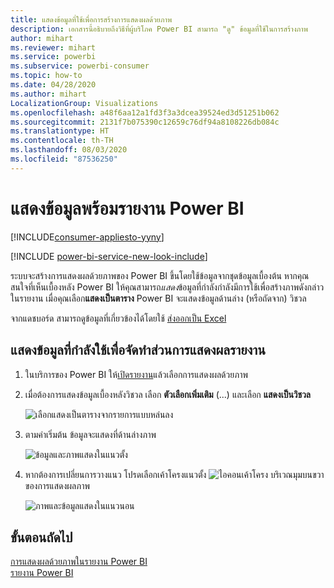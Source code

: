 ```yaml
---
title: แสดงข้อมูลที่ใช้เพื่อการสร้างการแสดงผลด้วยภาพ
description: เอกสารนี้อธิบายถึงวิธีที่ผู้บริโภค Power BI สามารถ "ดู" ข้อมูลที่ใช้ในการสร้างภาพ
author: mihart
ms.reviewer: mihart
ms.service: powerbi
ms.subservice: powerbi-consumer
ms.topic: how-to
ms.date: 04/28/2020
ms.author: mihart
LocalizationGroup: Visualizations
ms.openlocfilehash: a48f6aa12a1fd3f3a3dcea39524ed3d51251b062
ms.sourcegitcommit: 2131f7b075390c12659c76df94a8108226db084c
ms.translationtype: HT
ms.contentlocale: th-TH
ms.lasthandoff: 08/03/2020
ms.locfileid: "87536250"
---
```

# <a name="show-data-with-power-bi-reports"></a>แสดงข้อมูลพร้อมรายงาน Power BI

[!INCLUDE[consumer-appliesto-yyny](../includes/consumer-appliesto-yyny.md)]

[!INCLUDE [power-bi-service-new-look-include](../includes/power-bi-service-new-look-include.md)]

ระบบจะสร้างการแสดงผลด้วยภาพของ Power BI ขึ้นโดยใช้ข้อมูลจากชุดข้อมูลเบื้องต้น หากคุณสนใจที่เห็นเบื้องหลัง Power BI ให้คุณสามารถ*แสดง*ข้อมูลที่กำลังกำลังมีการใช้เพื่อสร้างภาพดังกล่าวในรายงาน เมื่อคุณเลือก**แสดงเป็นตาราง** Power BI จะแสดงข้อมูลด้านล่าง (หรือถัดจาก) วิชวล

จากแดชบอร์ด สามารถดูข้อมูลที่เกี่ยวข้องได้โดยใช้ [ส่งออกเป็น Excel](end-user-export.md)

## <a name="show-the-data-being-used-to-create-a-report-visual"></a>แสดงข้อมูลที่กำลังใช้เพื่อจัดทำส่วนการแสดงผลรายงาน
1. ในบริการของ Power BI ให้[เปิดรายงาน](end-user-report-open.md)แล้วเลือกการแสดงผลด้วยภาพ  
2. เมื่อต้องการแสดงข้อมูลเบื้องหลังวิชวล เลือก **ตัวเลือกเพิ่มเติม** (...) และเลือก **แสดงเป็นวิชวล**
   
   ![เลือกแสดงเป็นตารางจากรายการแบบหล่นลง](./media/end-user-show-data/power-bi-show-data-vertical.png)
3. ตามค่าเริ่มต้น ข้อมูลจะแสดงที่ด้านล่างภาพ
   
   ![ข้อมูลและภาพแสดงในแนวตั้ง](./media/end-user-show-data/power-bi-show-data-table.png)

4. หากต้องการเปลี่ยนการวางแนว โปรดเลือกเค้าโครงแนวตั้ง ![ไอคอนเค้าโครง](media/end-user-show-data/power-bi-vertical-icon-new.png) บริเวณมุมบนขวาของการแสดงผลภาพ
   
   ![ภาพและข้อมูลแสดงในแนวนอน](./media/end-user-show-data/power-bi-horizontal.png)

## <a name="next-steps"></a>ขั้นตอนถัดไป
[การแสดงผลด้วยภาพในรายงาน Power BI](../visuals/power-bi-report-visualizations.md)    
[รายงาน Power BI](end-user-reports.md)    

